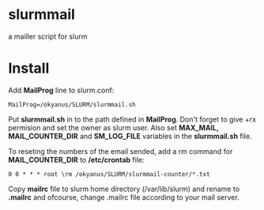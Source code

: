 # slurmmail
a mailler script for slurm

# Install
Add **MailProg** line to slurm.conf: 
```
MailProg=/okyanus/SLURM/slurmmail.sh
```
Put **slurmmail.sh** in to the path defined in **MailProg**. Don't forget to give +rx permision and set the owner as slurm user. Also set **MAX_MAIL, MAIL_COUNTER_DIR** and **SM_LOG_FILE** variables in the **slurmmail.sh** file.

To reseting the numbers of the email sended, add a rm command for **MAIL_COUNTER_DIR** to **/etc/crontab** file:
```
0 0 * * * root \rm /okyanus/SLURM/slurmmail-counter/*.txt
```

Copy **mailrc** file to slurm home directory (/var/lib/slurm) and rename to **.mailrc** and ofcourse, change .mailrc file according to your mail server.

